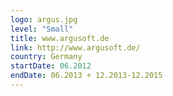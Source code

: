 ```yaml
---
logo: argus.jpg
level: "Small"
title: www.argusoft.de
link: http://www.argusoft.de/
country: Germany
startDate: 06.2012
endDate: 06.2013 + 12.2013-12.2015
---
```

